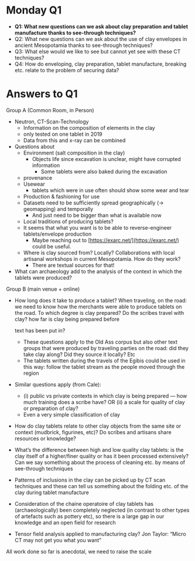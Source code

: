 # Monday Q1


* **Q1: What new questions can we ask about clay preparation and tablet manufacture thanks to see-through techniques?**
* Q2: What new questions can we ask about the use of clay envelopes in ancient Mesopotamia thanks to see-through techniques?
* Q3: What else would we like to see but cannot yet see with these CT techniques?
* Q4: How do enveloping, clay preparation, tablet manufacture, breaking etc. relate to the problem of securing data?


# Answers to Q1

Group A (Common Room, in Person)



* Neutron, CT-Scan-Technology
    * Information on the composition of elements in the clay
    * only tested on one tablet in 2019
    * Data from this and x-ray can be combined
* Questions about
    * Environment (salt composition in the clay)
        * Objects life since excavation is unclear, might have corrupted information
            * Some tablets were also baked during the excavation  
    * provenance
    * Usewear
        * tablets which were in use often should show some wear and tear
    * Production & fashioning for use
    * Datasets need to be sufficiently spread geographically (-> geomapping) and temporally
        * And just need to be bigger than what is available now
    * Local traditions of producing tablets?
    * It seems that what you want is to be able to reverse-engineer tablets/envelope production
        * Maybe reaching out to [https://exarc.net/](https://exarc.net/) could be useful.
    * Where is clay sourced from? Locally? Collaborations with local artisanal workshops in current Mesopotamia. How do they work?
        * There are textual sources for that!
* What can archaeology add to the analysis of the context in which the tablets were produced?

Group B (main venue + online)



* How long does it take to produce a tablet? When traveling, on the road: we need to know how the merchants were able to produce tablets on the road. To which degree is clay prepared? Do the scribes travel with clay?  how far is clay being prepared before 

    text has been put in?

    * These questions apply to the Old Ass corpus but also other text groups that were produced by traveling parties on the road: did they take clay along? Did they source it locally? Etc
    * The tablets written during the travels of the Egibis could be used in this way: follow the tablet stream as the people moved through the region
* Similar questions apply (from Cale):
    * (i) public vs private contexts in which clay is being prepared — how much training does a scribe have? OR (ii) a scale for quality of clay or preparation of clay?
    * Even a very simple classification of clay
* How do clay tablets relate to other clay objects from the same site or context (mudbrick, figurines, etc)? Do scribes and artisans share resources or knowledge?
* What’s the difference between high and low quality clay tablets: is the clay itself of a higher/finer quality or has it been processed extensively? Can we say something about the process of cleaning etc. by means of see-through techniques
* Patterns of inclusions in the clay can be picked up by CT scan techniques and these can tell us something about the folding etc. of the clay during tablet manufacture
* Consideration of the chaine operatoire of clay tablets has (archaeologically) been completely neglected (in contrast to other types of artefacts such as pottery etc), so there is a large gap in our knowledge and an open field for research 
* Tensor field analysis applied to manufacturing clay? Jon Taylor: “Micro CT may not get you what you want”

All work done so far is anecdotal, we need to raise the scale


